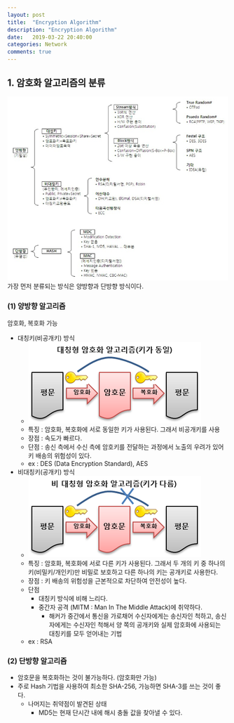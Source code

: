 ```yaml
---
layout: post
title:  "Encryption Algorithm"
description: "Encryption Algorithm"
date:   2019-03-22 20:40:00
categories: Network
comments: true
---
```

## 1. 암호화 알고리즘의 분류
![Encryption Algorithm](../../assets/Network/6.PNG)
가장 먼저 분류되는 방식은 양방향과 단방향 방식이다.

### (1) 양방향 알고리즘
암호화, 복호화 가능
- 대칭키(비공개키) 방식
  - ![대칭키 방식](../../assets/Network/7.PNG)
  - 특징 : 암호화, 복호화에 서로 동일한 키가 사용된다. 그래서 비공개키를 사용
  - 장점 : 속도가 빠르다.
  - 단점 : 송신 측에서 수신 측에 암호키를 전달하는 과정에서 노출의 우려가 있어 키 배송의 위험성이 있다.
  - ex : DES (Data Encryption Standard), AES
- 비대칭키(공개키) 방식
  - ![비대칭키 방식](../../assets/Network/8.PNG)
  - 특징 : 암호화, 복호화에 서로 다른 키가 사용된다. 그래서 두 개의 키 중 하나의 키(비밀키/개인키)만 비밀로 보호하고 다른 하나의 키는 공개키로 사용한다.
  - 장점 : 키 배송의 위험성을 근본적으로 차단하여 안전성이 높다.
  - 단점
    - 대칭키 방식에 비해 느리다.
    - 중간자 공격 (MITM : Man In The Middle Attack)에 취약하다.
      - 해커가 중간에서 통신을 가로채어 수신자에게는 송신자인 척하고, 송신자에게는 수신자인 척해서 양 쪽의 공개키와 실제 암호화에 사용되는 대칭키를 모두 얻어내는 기법
  - ex : RSA

### (2) 단방향 알고리즘
- 암호문을 복호화하는 것이 불가능하다. (암호화만 가능)
- 주로 Hash 기법을 사용하여 최소한 SHA-256, 가능하면 SHA-3를 쓰는 것이 좋다.
  - 나머지는 취약점이 발견된 상태
    - MD5는 현재 단시간 내에 해시 충돌 값을 찾아낼 수 있다.